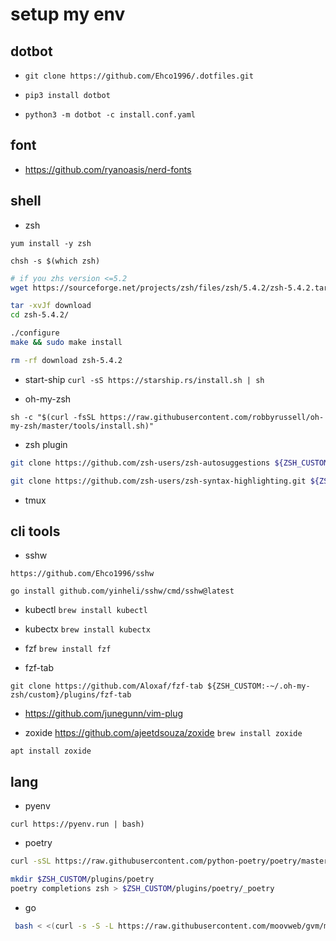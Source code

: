 # setup my env

## dotbot

* `git clone https://github.com/Ehco1996/.dotfiles.git`

* `pip3 install dotbot`

* `python3 -m dotbot -c install.conf.yaml`

## font

* <https://github.com/ryanoasis/nerd-fonts>

## shell

* zsh

`yum install -y zsh`

`chsh -s $(which zsh)`

```bash
# if you zhs version <=5.2
wget https://sourceforge.net/projects/zsh/files/zsh/5.4.2/zsh-5.4.2.tar.xz/download

tar -xvJf download
cd zsh-5.4.2/

./configure
make && sudo make install

rm -rf download zsh-5.4.2
```

* start-ship
 `curl -sS https://starship.rs/install.sh | sh`

* oh-my-zsh

 `sh -c "$(curl -fsSL https://raw.githubusercontent.com/robbyrussell/oh-my-zsh/master/tools/install.sh)"`

* zsh plugin

 ```bash
 git clone https://github.com/zsh-users/zsh-autosuggestions ${ZSH_CUSTOM:-~/.oh-my-zsh/custom}/plugins/zsh-autosuggestions
 ```

 ```bash
git clone https://github.com/zsh-users/zsh-syntax-highlighting.git ${ZSH_CUSTOM:-~/.oh-my-zsh/custom}/plugins/zsh-syntax-highlighting`
 ```

* tmux

## cli tools

* sshw

 `https://github.com/Ehco1996/sshw`

 `go install github.com/yinheli/sshw/cmd/sshw@latest`

* kubectl
 `brew install kubectl`

* kubectx
 `brew install kubectx`
* fzf
 `brew install fzf`

* fzf-tab

 `git clone https://github.com/Aloxaf/fzf-tab ${ZSH_CUSTOM:-~/.oh-my-zsh/custom}/plugins/fzf-tab`

* <https://github.com/junegunn/vim-plug>

* zoxide <https://github.com/ajeetdsouza/zoxide>
 `brew install zoxide`

 `apt install zoxide`

## lang

* pyenv

 `curl https://pyenv.run | bash)`

* poetry

```bash
curl -sSL https://raw.githubusercontent.com/python-poetry/poetry/master/get-poetry.py | python3

mkdir $ZSH_CUSTOM/plugins/poetry
poetry completions zsh > $ZSH_CUSTOM/plugins/poetry/_poetry
```

* go

```bash
 bash < <(curl -s -S -L https://raw.githubusercontent.com/moovweb/gvm/master/binscripts/gvm-installer)
```
